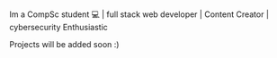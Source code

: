 Im a CompSc student 💻 | full stack web developer | Content Creator | cybersecurity Enthusiastic

Projects will be added soon :) 
